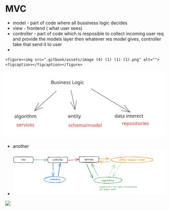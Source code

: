 # MVC

* model - part of code where all bussiness logic decides
* view - frontend ( what user sees)
* controller - part of code which is resposible to collect incoming user req and provide the models layer then whatever res model gives, controller take that send it to user
*

```
<figure><img src=".gitbook/assets/image (4) (1) (1) (1).png" alt=""><figcaption></figcaption></figure>
```

<img src=".gitbook/assets/file.excalidraw (1) (1) (1) (1) (1).svg" alt="" class="gitbook-drawing">

* another
* ![](<.gitbook/assets/image (1) (1) (1) (1) (1) (1) (1) (1).png>)

![](broken-reference)
